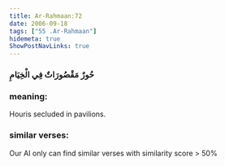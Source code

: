 ```yaml
---
title: Ar-Rahmaan:72
date: 2006-09-18
tags: ["55 .Ar-Rahmaan"]
hidemeta: true 
ShowPostNavLinks: true 
---
```

### حُورٌ مَقْصُورَاتٌ فِي الْخِيَامِ
### meaning: 
Houris secluded in pavilions.
### similar verses: 

Our AI only can find similar verses with similarity score > 50% 




